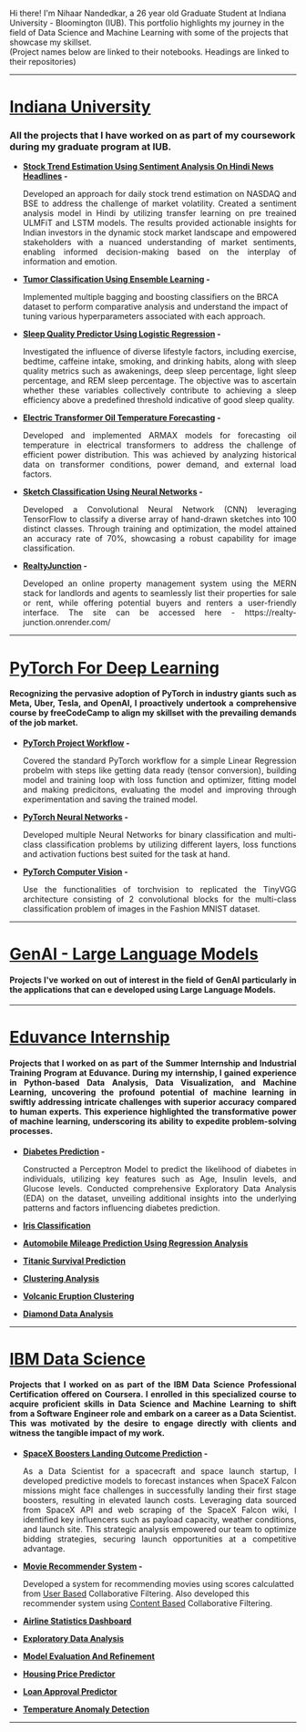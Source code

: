 Hi there! I'm Nihaar Nandedkar, a 26 year old Graduate Student at Indiana University - Bloomington (IUB). This portfolio highlights my journey in the field of Data Science and Machine Learning with some of the projects that showcase my skillset.<br>
(Project names below are linked to their notebooks. Headings are linked to their repositories)

---
# [<ins>Indiana University</ins>](https://github.com/nihaarn97/IUB_Projects)
### All the projects that I have worked on as part of my coursework during my graduate program at IUB.
* **[<ins>Stock Trend Estimation Using Sentiment Analysis On Hindi News Headlines</ins>](https://github.com/nihaarn97/LING-L545/tree/master/05_Project) -**
  
  <p align="justify">Developed an approach for daily stock trend estimation on NASDAQ and BSE to address the challenge of market volatility. Created a sentiment analysis model in Hindi by utilizing transfer learning on pre treained ULMFiT and LSTM models. The results provided actionable insights for Indian investors in the dynamic stock market landscape and empowered stakeholders with a nuanced understanding of market sentiments, enabling informed decision-making based on the interplay of information and emotion.</p>
* **[<ins>Tumor Classification Using Ensemble Learning</ins>](https://github.com/nihaarn97/IUB_Projects/tree/main/Tumor%20Classification%20Ensemble) -**
  
  Implemented multiple bagging and boosting classifiers on the BRCA dataset to perform comparative analysis and understand the impact of tuning various hyperparameters associated with each approach.
* **[<ins>Sleep Quality Predictor Using Logistic Regression</ins>](https://github.com/nihaarn97/IUB_Projects/tree/main/Sleep%20Quality%20Predictor) -**
  
  <p align="justify">Investigated the influence of diverse lifestyle factors, including exercise, bedtime, caffeine intake, smoking, and drinking habits, along with sleep quality metrics such as awakenings, deep sleep percentage, light sleep percentage, and REM sleep percentage. The objective was to ascertain whether these variables collectively contribute to achieving a sleep efficiency above a predefined threshold indicative of good sleep quality.</p>
* **[<ins>Electric Transformer Oil Temperature Forecasting</ins>](https://github.com/nihaarn97/IUB_Projects/tree/main/Electric%20Transformer%20Forecasting) -**
  
  <p align="justify">Developed and implemented ARMAX models for forecasting oil temperature in electrical transformers to address the challenge of efficient power distribution. This was achieved by analyzing historical data on transformer conditions, power demand, and external load factors.</p>
 
* **[<ins>Sketch Classification Using Neural Networks</ins>](https://github.com/nihaarn97/IUB_Projects/tree/main/Sketch%20Classification%20NN) -**
  
  <p align="justify">Developed a Convolutional Neural Network (CNN) leveraging TensorFlow to classify a diverse array of hand-drawn sketches into 100 distinct classes. Through training and optimization, the model attained an accuracy rate of 70%, showcasing a robust capability for image classification.</p>
* **[<ins>RealtyJunction</ins>](https://github.com/anujmahajan98/Realty-Junction---Real-Estate-Contractor/tree/abhishek) -**
  
  <p align="justify">Developed an online property management system using the MERN stack for landlords and agents to seamlessly list their properties for sale or rent, while offering potential buyers and renters a user-friendly interface. The site can be accessed here - https://realty-junction.onrender.com/ </p>

---
# [<ins>PyTorch For Deep Learning</ins>](https://github.com/nihaarn97/PyTorch_DeepLearning)
<h4 align="justify">Recognizing the pervasive adoption of PyTorch in industry giants such as Meta, Uber, Tesla, and OpenAI, I proactively undertook a comprehensive course by freeCodeCamp to align my skillset with the prevailing demands of the job market.</h4>

* **[<ins>PyTorch Project Workflow</ins>](https://github.com/nihaarn97/PyTorch_DeepLearning/blob/main/PyTorch_Workflow.ipynb) -**
  
  <p align="justify">Covered the standard PyTorch workflow for a simple Linear Regression probelm with steps like getting data ready (tensor conversion), building model and training loop with loss function and optimizer, fitting model and making predicitons, evaluating the model and improving through experimentation and saving the trained model.</p>
* **[<ins>PyTorch Neural Networks</ins>](https://github.com/nihaarn97/PyTorch_DeepLearning/blob/main/PyTorch_Neural_Network.ipynb) -**
  
  <p align="justify">Developed multiple Neural Networks for binary classification and multi-class classification problems by utilizing different layers, loss functions and activation fuctions best suited for the task at hand.</p>
* **[<ins>PyTorch Computer Vision</ins>](https://github.com/nihaarn97/PyTorch_DeepLearning/blob/main/PyTorch_Computer_Vision.ipynb) -**
  
  <p align="justify">Use the functionalities of torchvision to replicated the TinyVGG architecture consisting of 2 convolutional blocks for the multi-class classification problem of images in the Fashion MNIST dataset.</p>

---
# [<ins>GenAI - Large Language Models</ins>](https://github.com/nihaarn97/GenAI_LLM)
<h4 align="justify">Projects I've worked on out of interest in the field of GenAI particularly in the applications that can e developed using Large Language Models.</h4>

---
# [<ins>Eduvance Internship</ins>](https://github.com/nihaarn97/Eduvance_Notebooks)
<h4 align="justify">Projects that I worked on as part of the Summer Internship and Industrial Training Program at Eduvance. During my internship, I gained experience in Python-based Data Analysis, Data Visualization, and Machine Learning, uncovering the profound potential of machine learning in swiftly addressing intricate challenges with superior accuracy compared to human experts. This experience highlighted the transformative power of machine learning, underscoring its ability to expedite problem-solving processes.</h4>

* **[<ins>Diabetes Prediction</ins>](https://github.com/nihaarn97/Eduvance_Notebooks/blob/main/Perceptron_Diabetes_Predict.ipynb) -**

   <p align="justify">Constructed a Perceptron Model to predict the likelihood of diabetes in individuals, utilizing key features such as Age, Insulin levels, and Glucose levels. Conducted comprehensive Exploratory Data Analysis (EDA) on the dataset, unveiling additional insights into the underlying patterns and factors influencing diabetes prediction.</p>
* **[<ins>Iris Classification</ins>](https://github.com/nihaarn97/Eduvance_Notebooks/blob/main/Iris_Classification_Tree.ipynb)**
* **[<ins>Automobile Mileage Prediction Using Regression Analysis</ins>](https://github.com/nihaarn97/Eduvance_Notebooks/blob/main/Regression_Automobile_MPG.ipynb)**
* **[<ins>Titanic Survival Prediction</ins>](https://github.com/nihaarn97/Eduvance_Notebooks/blob/main/Titanic_Survival_Modelling.ipynb)**
* **[<ins>Clustering Analysis</ins>](https://github.com/nihaarn97/Eduvance_Notebooks/blob/main/Clustering_Analysis_KMeans.ipynb)**
* **[<ins>Volcanic Eruption Clustering</ins>](https://github.com/nihaarn97/Eduvance_Notebooks/blob/main/Volcanic_Eruption_Cluster.ipynb)**
* **[<ins>Diamond Data Analysis</ins>](https://github.com/nihaarn97/Eduvance_Notebooks/blob/main/Diamond_Data_Analysis.ipynb)**

---
# [<ins>IBM Data Science</ins>](https://github.com/nihaarn97/IBM_Data_Science)
<h4 align="justify">Projects that I worked on as part of the IBM Data Science Professional Certification offered on Coursera. I enrolled in this specialized course to acquire proficient skills in Data Science and Machine Learning to shift from a Software Engineer role and embark on a career as a Data Scientist. This was motivated by the desire to engage directly with clients and witness the tangible impact of my work.</h4>

* **[<ins>SpaceX Boosters Landing Outcome Prediction</ins>](https://github.com/nihaarn97/IBM_Data_Science/blob/main/Capstone/SpaceX_Machine_Learning.ipynb) -**

   <p align="justify">As a Data Scientist for a spacecraft and space launch startup, I  developed predictive models to forecast instances when SpaceX Falcon missions might face challenges in successfully landing their first stage boosters, resulting in elevated launch costs. Leveraging data sourced from SpaceX API and web scraping of the SpaceX Falcon wiki, I identified key influencers such as payload capacity, weather conditions, and launch site. This strategic analysis empowered our team to optimize bidding strategies, securing launch opportunities at a competitive advantage.</p>
* **[<ins>Movie Recommender System</ins>](https://github.com/nihaarn97/IBM_Data_Science/blob/main/Course%209%20-%20Machine%20Learning/Movies_UserCF_RecSys.ipynb) -**

    Developed a system for recommending movies using scores calculatted from [<ins>User Based</ins>](https://github.com/nihaarn97/IBM_Data_Science/blob/main/Course%209%20-%20Machine%20Learning/Movies_UserCF_RecSys.ipynb) Collaborative Filtering. Also developed this recommender system using [<ins>Content Based</ins>](https://github.com/nihaarn97/IBM_Data_Science/blob/main/Course%209%20-%20Machine%20Learning/Movies_ContentCF_RecSys.ipynb) Collaborative Filtering.
* **[<ins>Airline Statistics Dashboard</ins>](https://github.com/nihaarn97/IBM_Data_Science/blob/main/Course%208%20-%20Data%20Visualization/Dashboard_Airline_Stats.ipynb)**
* **[<ins>Exploratory Data Analysis</ins>](https://github.com/nihaarn97/IBM_Data_Science/blob/main/Course%207%20-%20Data%20Analysis/Automobile_EDA.ipynb)**
* **[<ins>Model Evaluation And Refinement</ins>](https://github.com/nihaarn97/IBM_Data_Science/blob/main/Course%207%20-%20Data%20Analysis/Automobile_Model_Eval.ipynb)**
* **[<ins>Housing Price Predictor</ins>](https://github.com/nihaarn97/IBM_Data_Science/blob/main/Course%207%20-%20Data%20Analysis/Housing_Wrangling_EDA_Eval.ipynb)**
* **[<ins>Loan Approval Predictor</ins>](https://github.com/nihaarn97/IBM_Data_Science/blob/main/Course%209%20-%20Machine%20Learning/Loan_Status_Supervised.ipynb)**
* **[<ins>Temperature Anomaly Detection</ins>](https://github.com/nihaarn97/IBM_Data_Science/blob/main/Course%209%20-%20Machine%20Learning/Weather_Station_Cluster.ipynb)**

---
 
